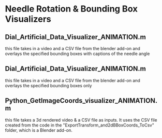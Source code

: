 # Needle Rotation & Bounding Box Visualizers

## Dial_Artificial_Data_Visualizer_ANIMATION.m
this file takes in a video and a CSV file from the blender add-on and overlays the specified bounding boxes with captions of the needle angle

## Dial_Artificial_Data_Visualizer_ANIMATION.m
this file takes in a video and a CSV file from the blender add-on and overlays the specified bounding boxes only


## Python_GetImageCoords_visualizer_ANIMATION.m
this file takes a 3d rendered video & a CSV file as inputs. It uses the CSV file created from the code in the "ExportTransform_and2dBBoxCoords_ToCsv" folder, which is a Blender add-on. 